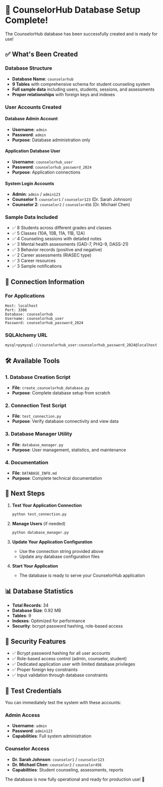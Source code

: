 # 🎉 CounselorHub Database Setup Complete!

The CounselorHub database has been successfully created and is ready for use!

## ✅ What's Been Created

### Database Structure
- **Database Name**: `counselorhub`
- **9 Tables** with comprehensive schema for student counseling system
- **Full sample data** including users, students, sessions, and assessments
- **Proper relationships** with foreign keys and indexes

### User Accounts Created

#### Database Admin Account
- **Username**: `admin`
- **Password**: `admin`
- **Purpose**: Database administration only

#### Application Database User
- **Username**: `counselorhub_user`
- **Password**: `counselorhub_password_2024`
- **Purpose**: Application connections

#### System Login Accounts
- **Admin**: `admin` / `admin123`
- **Counselor 1**: `counselor1` / `counselor123` (Dr. Sarah Johnson)
- **Counselor 2**: `counselor2` / `counselor456` (Dr. Michael Chen)

### Sample Data Included
- ✅ 8 Students across different grades and classes
- ✅ 5 Classes (10A, 10B, 11A, 11B, 12A)
- ✅ 4 Counseling sessions with detailed notes
- ✅ 3 Mental health assessments (GAD-7, PHQ-9, DASS-21)
- ✅ 3 Behavior records (positive and negative)
- ✅ 2 Career assessments (RIASEC type)
- ✅ 3 Career resources
- ✅ 3 Sample notifications

## 🔗 Connection Information

### For Applications
```
Host: localhost
Port: 3306
Database: counselorhub
Username: counselorhub_user
Password: counselorhub_password_2024
```

### SQLAlchemy URL
```
mysql+pymysql://counselorhub_user:counselorhub_password_2024@localhost:3306/counselorhub
```

## 🛠️ Available Tools

### 1. Database Creation Script
- **File**: `create_counselorhub_database.py`
- **Purpose**: Complete database setup from scratch

### 2. Connection Test Script
- **File**: `test_connection.py`
- **Purpose**: Verify database connectivity and view data

### 3. Database Manager Utility
- **File**: `database_manager.py`
- **Purpose**: User management, statistics, and maintenance

### 4. Documentation
- **File**: `DATABASE_INFO.md`
- **Purpose**: Complete technical documentation

## 🎯 Next Steps

1. **Test Your Application Connection**
   ```bash
   python test_connection.py
   ```

2. **Manage Users** (if needed)
   ```bash
   python database_manager.py
   ```

3. **Update Your Application Configuration**
   - Use the connection string provided above
   - Update any database configuration files

4. **Start Your Application**
   - The database is ready to serve your CounselorHub application

## 📊 Database Statistics

- **Total Records**: 34
- **Database Size**: 0.92 MB
- **Tables**: 9
- **Indexes**: Optimized for performance
- **Security**: bcrypt password hashing, role-based access

## 🔐 Security Features

- ✅ Bcrypt password hashing for all user accounts
- ✅ Role-based access control (admin, counselor, student)
- ✅ Dedicated application user with limited database privileges
- ✅ Proper foreign key constraints
- ✅ Input validation through database constraints

## 🧪 Test Credentials

You can immediately test the system with these accounts:

### Admin Access
- **Username**: `admin`
- **Password**: `admin123`
- **Capabilities**: Full system administration

### Counselor Access
- **Dr. Sarah Johnson**: `counselor1` / `counselor123`
- **Dr. Michael Chen**: `counselor2` / `counselor456`
- **Capabilities**: Student counseling, assessments, reports

The database is now fully operational and ready for production use! 🚀
